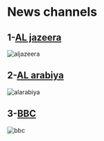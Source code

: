 # News channels

## 1-[AL jazeera](https://www.aljazeera.net/)

![aljazeera]( https://upload.wikimedia.org/wikipedia/commons/b/be/Al-jazeera-logo.jpg)

## 2-[AL arabiya](https://www.alarabiya.net/)

![alarabiya](https://s3-eu-west-1.amazonaws.com/static.jbcgroup.com/amd/pictures/4b11b7e9a7830e38d2bc03425008e446.jpg)

## 3-[BBC](https://www.bbc.com/news)

![bbc](https://upload.wikimedia.org/wikipedia/commons/thumb/6/62/BBC_News_2019.svg/1200px-BBC_News_2019.svg.png)


